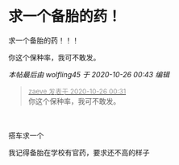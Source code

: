 # 求一个备胎的药！


求一个备胎的药！！！<br />
<img id="aimg_A9WLh" onclick="zoom(this, this.src, 0, 0, 0)" class="zoom" src="https://i.loli.net/2020/10/26/5gHJLRXAYWdlGyD.jpg" onmouseover="img_onmouseoverfunc(this)" onload="thumbImg(this)" border="0" alt="" />

你这个保种率，我可不敢发。<br />
<img id="aimg_IfxxM" onclick="zoom(this, this.src, 0, 0, 0)" class="zoom" src="https://s1.ax1x.com/2020/10/26/BnPGQS.png" onmouseover="img_onmouseoverfunc(this)" onload="thumbImg(this)" border="0" alt="" /><img id="aimg_iZZ8T" onclick="zoom(this, this.src, 0, 0, 0)" class="zoom" src="https://cdn.jsdelivr.net/gh/hishis/forum-master/public/images/patch.gif" onmouseover="img_onmouseoverfunc(this)" onload="thumbImg(this)" border="0" alt="" />

<i class="pstatus"> 本帖最后由 wolfling45 于 2020-10-26 00:43 编辑 </i><br />
<div class="quote"><blockquote><font size="2"><a href="https://www.hostloc.com/forum.php?mod=redirect&amp;goto=findpost&amp;pid=9352050&amp;ptid=758428" target="_blank"><font color="#999999">zaeve 发表于 2020-10-26 00:31</font></a></font><br />
你这个保种率，我可不敢发。</blockquote></div><br />
<br />
搭车求一个<br />
<img id="aimg_Xipvc" onclick="zoom(this, this.src, 0, 0, 0)" class="zoom" src="https://www.mpimg.cn/images/2020/10/25/_20201026004136.png" onmouseover="img_onmouseoverfunc(this)" onload="thumbImg(this)" border="0" alt="" /><img id="aimg_Zer0b" onclick="zoom(this, this.src, 0, 0, 0)" class="zoom" src="https://cdn.jsdelivr.net/gh/hishis/forum-master/public/images/patch.gif" onmouseover="img_onmouseoverfunc(this)" onload="thumbImg(this)" border="0" alt="" />

我记得备胎在学校有官药，要求还不高的样子<img src="static/image/smiley/default/lol.gif" smilieid="12" border="0" alt="" />
